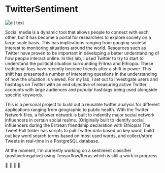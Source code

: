 # TwitterSentiment

![alt text](https://pbs.twimg.com/profile_images/1111729635610382336/_65QFl7B_400x400.png)

Social media is a dynamic tool that allows people to connect with each other, but it has become a portal for researchers to explore society on a large scale basis. This has implications ranging from gauging societal interest to monitoring situations around the world. Resources such as Twitter have proven to be important in developing a better understanding of how people interact online. In this lab, I used Twitter to try to start to understand the political situation surrounding Eritrea and Ethiopia. These traditional foes have recently become friends after a shift in power. This shift has presented a number of interesting questions in the understanding of how the situation is viewed. For my lab, I set out to investigate users and hashtags on Twitter with an end objective of measuring active Twitter accounts with large audiences and popular hashtags being used alongside specific keywords.

This is a personal project to build out a reusable twitter analysis for different applications ranging from geographic to public health. With the Twitter Network files, a follower network is built to indentify major social network influencers in certain social realms. (Originally built to identify social influencers during the Eritrean friendship declaration with Ethiopia) The Tweet Pull folder has scripts to pull Twitter data based on key word, build out key word search terms based on most used words, and collect/store Tweets in real-time in a PostgreSQL database. 



At the moment, I'm currently working on a sentiment classifier (positive/negative) using Tensorflow/Keras which is still a work in progress.

:construction: :construction: :construction: :construction:

